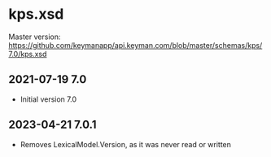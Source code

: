 # kps.xsd

Master version: https://github.com/keymanapp/api.keyman.com/blob/master/schemas/kps/7.0/kps.xsd

## 2021-07-19 7.0
* Initial version 7.0

## 2023-04-21 7.0.1
* Removes LexicalModel.Version, as it was never read or written
